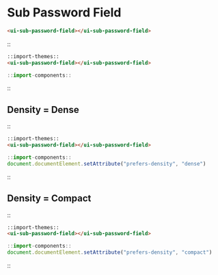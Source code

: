 <!--
type: page
title: Sub Password Field
location: ./components/sub-password-field
layout: default
-->

# Sub Password Field

```html
<ui-sub-password-field></ui-sub-password-field>
```

::
```html
::import-themes::
<ui-sub-password-field></ui-sub-password-field>
```
```js
::import-components::
```
::


## Density = Dense
::
```html
::import-themes::
<ui-sub-password-field></ui-sub-password-field>
```
```js
::import-components::
document.documentElement.setAttribute("prefers-density", "dense")
```
::

## Density = Compact
::
```html
::import-themes::
<ui-sub-password-field></ui-sub-password-field>
```
```js
::import-components::
document.documentElement.setAttribute("prefers-density", "compact")
```
::